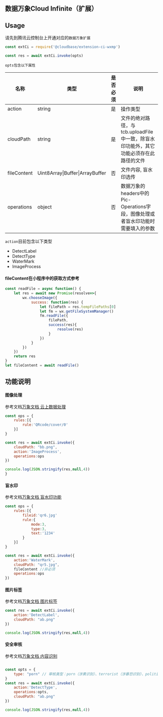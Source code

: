 ## 数据万象Cloud Infinite（扩展）


## Usage

请先到腾讯云控制台上开通对应的`数据万象扩展`

```js
const extCi = require('@cloudbase/extension-ci-wxmp')

const res = await extCi.invoke(opts)
```

`opts包含以下属性`

|名称|类型|是否必须|说明
|-|-|-|-|
|action|string|是|操作类型|
|cloudPath|string|是|文件的绝对路径，与tcb.uploadFile中一致，除盲水印功能外，其它功能必须存在此路径的文件|
|fileContent|Uint8Array\|Buffer\|ArrayBuffer|否|文件内容, 盲水印选传|
|operations|object|否|数据万象的headers中的Pic-Operations字段，图像处理或者盲水印功能时需要填入的参数|

`action`目前包含以下类型
-   DetectLabel
-   DetectType
-   WaterMark
-   ImageProcess


#### fileContent在小程序中的获取方式参考

```js
const readFile = async function() {
    let res = await new Promise(resolve=>{
        wx.chooseImage({
            success: function(res) {
                let filePath = res.tempFilePaths[0]
                let fm = wx.getFileSystemManager()
                fm.readFile({
                    filePath,
                    success(res){
                        resolve(res)
                    }
                })
            }    
        })
    })
    return res
}
let fileContent = await readFile()
```


## 功能说明

#### 图像处理

参考文档[万象文档 云上数据处理](https://cloud.tencent.com/document/product/460/18147#.E4.BA.91.E4.B8.8A.E6.95.B0.E6.8D.AE.E5.A4.84.E7.90.86)

```js
const ops = {
    rules:[{
        rule:'QRcode/cover/0'
    }]
}

const res = await extCi.invoke({
    cloudPath: "bb.png",
    action:'ImageProcess',
    operations:ops
})

console.log(JSON.stringify(res,null,4))
}
```


#### 盲水印

参考文档[万象文档 盲水印功能](https://cloud.tencent.com/document/product/460/19017)

```js
const ops = {
    rules:[{
        fileid:'qr6.jpg'
        rule:{
            mode:3,
            type:3,
            text:'1234'
        }
    }]
}

const res = await extCi.invoke({
    action:'WaterMark',
    cloudPath: "qr5.jpg",
    fileContent //非必须
    operations:ops
})
```

#### 图片标签

参考文档[万象文档 图片标签](https://cloud.tencent.com/document/product/460/39082)

```js
const res = await extCi.invoke({
    action:'DetectLabel',
    cloudPath: "ab.png"
})

console.log(JSON.stringify(res,null,4))
```

#### 安全审核

参考文档[万象文档 内容识别](https://cloud.tencent.com/document/product/460/37318)

```js

const opts = {
    type: "porn" // 审核类型：porn（涉黄识别）、terrorist（涉暴恐识别）、politics（涉政识别）、ads（广告识别），可选择多种识别类型，如porn,ads
}
const res = await extCi.invoke({
    action:'DetectType',
    operations:opts,
    cloudPath: "ab.png"
})

console.log(JSON.stringify(res,null,4))
```